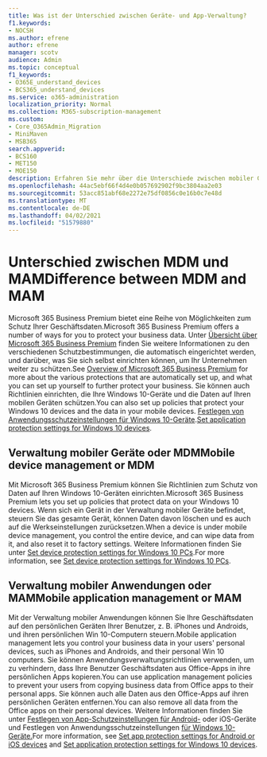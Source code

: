 ```yaml
---
title: Was ist der Unterschied zwischen Geräte- und App-Verwaltung?
f1.keywords:
- NOCSH
ms.author: efrene
author: efrene
manager: scotv
audience: Admin
ms.topic: conceptual
f1_keywords:
- O365E_understand_devices
- BCS365_understand_devices
ms.service: o365-administration
localization_priority: Normal
ms.collection: M365-subscription-management
ms.custom:
- Core_O365Admin_Migration
- MiniMaven
- MSB365
search.appverid:
- BCS160
- MET150
- MOE150
description: Erfahren Sie mehr über die Unterschiede zwischen mobiler Geräteverwaltung und mobiler App-Verwaltung oder MDM und MAM.
ms.openlocfilehash: 44ac5ebf66f4d4e0b057692902f9bc3804aa2e03
ms.sourcegitcommit: 53acc851abf68e2272e75df0856c0e16b0c7e48d
ms.translationtype: MT
ms.contentlocale: de-DE
ms.lasthandoff: 04/02/2021
ms.locfileid: "51579880"
---
```

# <a name="difference-between-mdm-and-mam"></a><span data-ttu-id="61a41-103">Unterschied zwischen MDM und MAM</span><span class="sxs-lookup"><span data-stu-id="61a41-103">Difference between MDM and MAM</span></span>

<span data-ttu-id="61a41-104">Microsoft 365 Business Premium bietet eine Reihe von Möglichkeiten zum Schutz Ihrer Geschäftsdaten.</span><span class="sxs-lookup"><span data-stu-id="61a41-104">Microsoft 365 Business Premium offers a number of ways for you to protect your business data.</span></span> <span data-ttu-id="61a41-105">Unter [Übersicht über Microsoft 365 Business Premium](../microsoft-365-business-overview.md) finden Sie weitere Informationen zu den verschiedenen Schutzbestimmungen, die automatisch eingerichtet werden, und darüber, was Sie sich selbst einrichten können, um Ihr Unternehmen weiter zu schützen.</span><span class="sxs-lookup"><span data-stu-id="61a41-105">See [Overview of Microsoft 365 Business Premium](../microsoft-365-business-overview.md) for more about the various protections that are automatically set up, and what you can set up yourself to further protect your business.</span></span> <span data-ttu-id="61a41-106">Sie können auch Richtlinien einrichten, die Ihre Windows 10-Geräte und die Daten auf Ihren mobilen Geräten schützen.</span><span class="sxs-lookup"><span data-stu-id="61a41-106">You can also set up policies that protect your Windows 10 devices and the data in your mobile devices.</span></span>
<span data-ttu-id="61a41-107">[Festlegen von Anwendungsschutzeinstellungen für Windows 10-Geräte](../protection-settings-for-windows-10-devices.md).</span><span class="sxs-lookup"><span data-stu-id="61a41-107">[Set application protection settings for Windows 10 devices](../protection-settings-for-windows-10-devices.md).</span></span>

## <a name="mobile-device-management-or-mdm"></a><span data-ttu-id="61a41-108">Verwaltung mobiler Geräte oder MDM</span><span class="sxs-lookup"><span data-stu-id="61a41-108">Mobile device management or MDM</span></span>

<span data-ttu-id="61a41-109">Mit Microsoft 365 Business Premium können Sie Richtlinien zum Schutz von Daten auf Ihren Windows 10-Geräten einrichten.</span><span class="sxs-lookup"><span data-stu-id="61a41-109">Microsoft 365 Business Premium lets you set up policies that protect data on your Windows 10 devices.</span></span> <span data-ttu-id="61a41-110">Wenn sich ein Gerät in der Verwaltung mobiler Geräte befindet, steuern Sie das gesamte Gerät, können Daten davon löschen und es auch auf die Werkseinstellungen zurücksetzen.</span><span class="sxs-lookup"><span data-stu-id="61a41-110">When a device is under mobile device management, you control the entire device, and can wipe data from it, and also reset it to factory settings.</span></span> <span data-ttu-id="61a41-111">Weitere Informationen finden Sie unter [Set device protection settings for Windows 10 PCs](../protection-settings-for-windows-10-pcs.md).</span><span class="sxs-lookup"><span data-stu-id="61a41-111">For more information, see [Set device protection settings for Windows 10 PCs](../protection-settings-for-windows-10-pcs.md).</span></span>

## <a name="mobile-application-management-or-mam"></a><span data-ttu-id="61a41-112">Verwaltung mobiler Anwendungen oder MAM</span><span class="sxs-lookup"><span data-stu-id="61a41-112">Mobile application management or MAM</span></span>

<span data-ttu-id="61a41-113">Mit der Verwaltung mobiler Anwendungen können Sie Ihre Geschäftsdaten auf den persönlichen Geräten Ihrer Benutzer, z. B. iPhones und Androids, und ihren persönlichen Win 10-Computern steuern.</span><span class="sxs-lookup"><span data-stu-id="61a41-113">Mobile application management lets you control your business data in your users' personal devices, such as iPhones and Androids, and their personal Win 10 computers.</span></span> <span data-ttu-id="61a41-114">Sie können Anwendungsverwaltungsrichtlinien verwenden, um zu verhindern, dass Ihre Benutzer Geschäftsdaten aus Office-Apps in ihre persönlichen Apps kopieren.</span><span class="sxs-lookup"><span data-stu-id="61a41-114">You can use application management policies to prevent your users from copying business data from Office apps to their personal apps.</span></span> <span data-ttu-id="61a41-115">Sie können auch alle Daten aus den Office-Apps auf ihren persönlichen Geräten entfernen.</span><span class="sxs-lookup"><span data-stu-id="61a41-115">You can also remove all data from the Office apps on their personal devices.</span></span> <span data-ttu-id="61a41-116">Weitere Informationen finden Sie unter [Festlegen von App-Schutzeinstellungen für Android-](../app-protection-settings-for-android-and-ios.md) oder iOS-Geräte und Festlegen von Anwendungsschutzeinstellungen [für Windows 10-Geräte.](../protection-settings-for-windows-10-devices.md)</span><span class="sxs-lookup"><span data-stu-id="61a41-116">For more information, see [Set app protection settings for Android or iOS devices](../app-protection-settings-for-android-and-ios.md) and [Set application protection settings for Windows 10 devices](../protection-settings-for-windows-10-devices.md).</span></span>
